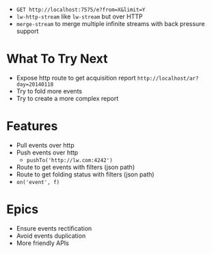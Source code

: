 * `GET http://localhost:7575/e?from=X&limit=Y`
* `lw-http-stream` like `lw-stream` but over HTTP
* `merge-stream` to merge multiple infinite streams with back pressure support


# What To Try Next
* Expose http route to get acquisition report `http://localhost/ar?day=20140118`
* Try to fold more events
* Try to create a more complex report


# Features
* Pull events over http
* Push events over http
  * `pushTo('http://lw.com:4242')`
* Route to get events with filters (json path)
* Route to get folding status with filters (json path)
* `on('event', f)`


# Epics
* Ensure events rectification
* Avoid events duplication
* More friendly APIs
